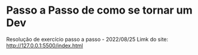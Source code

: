 # Passo a Passo de como se tornar um Dev #
Resolução de exercício passo a passo - 2022/08/25 
Limk do site: http://127.0.0.1:5500/index.html

